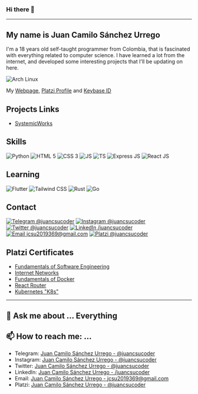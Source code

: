 ### Hi there 👋
---
## My name is Juan Camilo Sánchez Urrego
I'm a 18 years old self-taught programmer from Colombia, that is fascinated with everything related to computer science. I have learned a lot from the internet, and developed some interesting projects that I'll be updating on here.

![Arch Linux](https://img.shields.io/badge/I_use_Arch_Linux_btw-1793D1?style=for-the-badge&logo=arch-linux&logoColor=white)

My [Webpage](https://jcsucoder.github.io/), [Platzi Profile](https://platzi.com/@juancsucoder/) and [Keybase ID](https://keybase.io/juancsucoder/)

## Projects Links
- [SystemicWorks](https://jcsucoder.github.io/SystemicWorks/)

## Skills

![Python](https://img.shields.io/badge/Python-3776AB?style=for-the-badge&logo=python&logoColor=white)
![HTML 5](https://img.shields.io/badge/HTML_5-e34c26?style=for-the-badge&logo=html5&logoColor=white)
![CSS 3](https://img.shields.io/badge/CSS-264de4?&style=for-the-badge&logo=css3&logoColor=white)
![JS](https://img.shields.io/badge/JavaScript-F7DF1E?style=for-the-badge&logo=javascript&logoColor=black)
![TS](https://img.shields.io/badge/TypeScript-007ACC?style=for-the-badge&logo=typescript&logoColor=white)
![Express JS](https://img.shields.io/badge/Express.js-404D59?style=for-the-badge)
![React JS](https://img.shields.io/badge/React-20232A?style=for-the-badge&logo=react&logoColor=61DAFB)

## Learning
![Flutter](https://img.shields.io/badge/Flutter-02569B?style=for-the-badge&logo=flutter&logoColor=white)
![Tailwind CSS](https://img.shields.io/badge/Tailwind_CSS-38B2AC?style=for-the-badge&logo=tailwind-css&logoColor=white)
![Rust](https://img.shields.io/badge/Rust-000000?style=for-the-badge&logo=rust&logoColor=white)
![Go](https://img.shields.io/badge/Go-00ADD8?style=for-the-badge&logo=go&logoColor=white)

## Contact

[![Telegram @juancsucoder](https://img.shields.io/badge/Telegram_@juancsucoder-2CA5E0?style=for-the-badge&logo=telegram&logoColor=white)](https://t.me/juancsucoder)
[![Instagram @juancsucoder](https://img.shields.io/badge/Instagram_@juancsucoder-E4405F?style=for-the-badge&logo=instagram&logoColor=white)](https://www.instagram.com/juancsucoder/)
[![Twitter @juancsucoder](https://img.shields.io/badge/Twitter_@juancsucoder-1DA1F2?style=for-the-badge&logo=twitter&logoColor=white)](https://twitter.com/juancsucoder)
[![LinkedIn /juancsucoder](https://img.shields.io/badge/LinkedIn_/juancsucoder-0077B5?style=for-the-badge&logo=linkedin&logoColor=white)](https://www.linkedin.com/in/juancsucoder/)
[![Email jcsu2019369@gmail.com](https://img.shields.io/badge/Gmail_jcsu2019369@gmail.com-D14836?style=for-the-badge&logo=gmail&logoColor=white)](mailto:jcsu2019369@gmail.com)
[![Platzi @juancsucoder](https://img.shields.io/badge/Platzi_@juancsucoder-98ca3f?style=for-the-badge&logo=platzi&logoColor=white)](https://platzi.com/@juancsucoder/)


## Platzi Certificates
- [Fundamentals of Software Engineering](https://platzi.com/@juancsucoder/curso/1098-ingenieria/diploma/detalle/)
- [Internet Networks](https://platzi.com/@juancsucoder/curso/1277-redes/diploma/detalle/)
- [Fundamentals of Docker](https://platzi.com/@juancsucoder/curso/1432-docker/diploma/detalle/)
- [React Router](https://platzi.com/@juancsucoder/curso/1342-react-router/diploma/detalle/)
- [Kubernetes "K8s"](https://platzi.com/@juancsucoder/curso/1565-k8s/diploma/detalle/)

---

## 💬 Ask me about ... **Everything**

## 📫 How to reach me: ...
  - Telegram: [Juan Camilo Sánchez Urrego - @juancsucoder](https://t.me/juancsucoder)
  - Instagram: [Juan Camilo Sánchez Urrego - @juancsucoder](https://www.instagram.com/juancsucoder/)
  - Twitter: [Juan Camilo Sánchez Urrego - @juancsucoder](https://twitter.com/juancsucoder)
  - LinkedIn: [Juan Camilo Sánchez Urrego - /juancsucoder](https://www.linkedin.com/in/juancsucoder/)
  - Email: [Juan Camilo Sánchez Urrego - jcsu2019369@gmail.com](mailto:jcsu2019369@gmail.com)
  - Platzi: [Juan Camilo Sánchez Urrego - @juancsucoder](https://platzi.com/@juancsucoder/)
